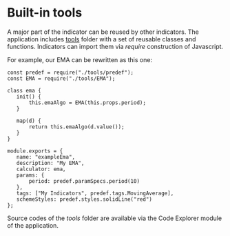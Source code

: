 # Built-in tools
A major part of the indicator can be reused by other indicators. The application includes [tools](https://github.com/tradovate/custom-indicators/tree/master/tools) folder with a set of reusable classes and functions. Indicators can import them via _require_ construction of Javascript.

For example, our EMA can be rewritten as this one:
```
const predef = require("./tools/predef");
const EMA = require("./tools/EMA");

class ema {
   init() {
       this.emaAlgo = EMA(this.props.period);
   }

   map(d) {
       return this.emaAlgo(d.value());
   }
}

module.exports = {
   name: "exampleEma",
   description: "My EMA",
   calculator: ema,
   params: {
       period: predef.paramSpecs.period(10)
   },
   tags: ["My Indicators", predef.tags.MovingAverage],
   schemeStyles: predef.styles.solidLine("red")
};
```
Source codes of the _tools_ folder are available via the Code Explorer module of the application.